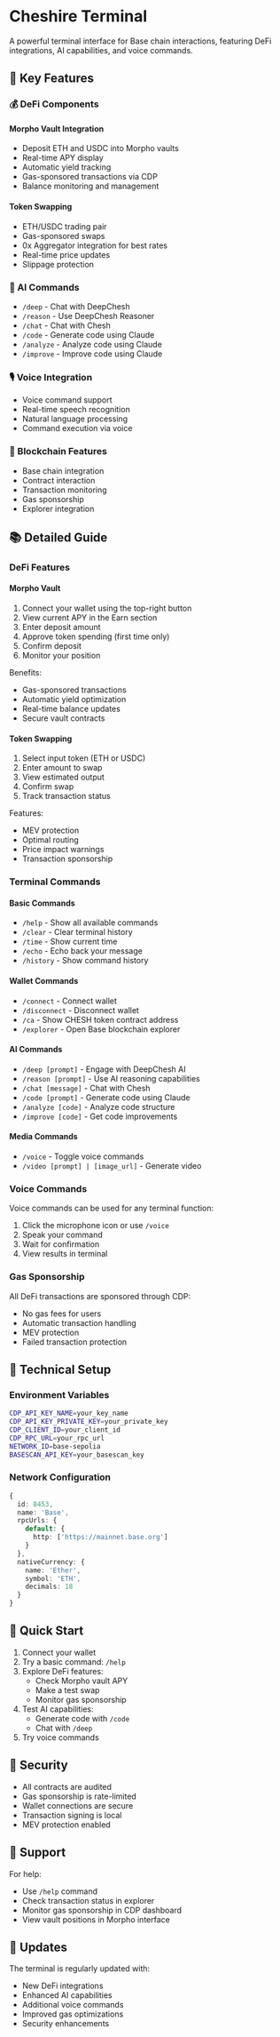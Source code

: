 # Cheshire Terminal

A powerful terminal interface for Base chain interactions, featuring DeFi integrations, AI capabilities, and voice commands.

## 🌟 Key Features

### 💰 DeFi Components

#### Morpho Vault Integration
- Deposit ETH and USDC into Morpho vaults
- Real-time APY display
- Automatic yield tracking
- Gas-sponsored transactions via CDP
- Balance monitoring and management

#### Token Swapping
- ETH/USDC trading pair
- Gas-sponsored swaps
- 0x Aggregator integration for best rates
- Real-time price updates
- Slippage protection

### 🤖 AI Commands
- `/deep` - Chat with DeepChesh
- `/reason` - Use DeepChesh Reasoner
- `/chat` - Chat with Chesh
- `/code` - Generate code using Claude
- `/analyze` - Analyze code using Claude
- `/improve` - Improve code using Claude

### 🎙️ Voice Integration
- Voice command support
- Real-time speech recognition
- Natural language processing
- Command execution via voice

### 🔗 Blockchain Features
- Base chain integration
- Contract interaction
- Transaction monitoring
- Gas sponsorship
- Explorer integration

## 📚 Detailed Guide

### DeFi Features

#### Morpho Vault
1. Connect your wallet using the top-right button
2. View current APY in the Earn section
3. Enter deposit amount
4. Approve token spending (first time only)
5. Confirm deposit
6. Monitor your position

Benefits:
- Gas-sponsored transactions
- Automatic yield optimization
- Real-time balance updates
- Secure vault contracts

#### Token Swapping
1. Select input token (ETH or USDC)
2. Enter amount to swap
3. View estimated output
4. Confirm swap
5. Track transaction status

Features:
- MEV protection
- Optimal routing
- Price impact warnings
- Transaction sponsorship

### Terminal Commands

#### Basic Commands
- `/help` - Show all available commands
- `/clear` - Clear terminal history
- `/time` - Show current time
- `/echo` - Echo back your message
- `/history` - Show command history

#### Wallet Commands
- `/connect` - Connect wallet
- `/disconnect` - Disconnect wallet
- `/ca` - Show CHESH token contract address
- `/explorer` - Open Base blockchain explorer

#### AI Commands
- `/deep [prompt]` - Engage with DeepChesh AI
- `/reason [prompt]` - Use AI reasoning capabilities
- `/chat [message]` - Chat with Chesh
- `/code [prompt]` - Generate code using Claude
- `/analyze [code]` - Analyze code structure
- `/improve [code]` - Get code improvements

#### Media Commands
- `/voice` - Toggle voice commands
- `/video [prompt] | [image_url]` - Generate video

### Voice Commands
Voice commands can be used for any terminal function:
1. Click the microphone icon or use `/voice`
2. Speak your command
3. Wait for confirmation
4. View results in terminal

### Gas Sponsorship
All DeFi transactions are sponsored through CDP:
- No gas fees for users
- Automatic transaction handling
- MEV protection
- Failed transaction protection

## 🔧 Technical Setup

### Environment Variables
```bash
CDP_API_KEY_NAME=your_key_name
CDP_API_KEY_PRIVATE_KEY=your_private_key
CDP_CLIENT_ID=your_client_id
CDP_RPC_URL=your_rpc_url
NETWORK_ID=base-sepolia
BASESCAN_API_KEY=your_basescan_key
```

### Network Configuration
```typescript
{
  id: 8453,
  name: 'Base',
  rpcUrls: {
    default: {
      http: ['https://mainnet.base.org']
    }
  },
  nativeCurrency: {
    name: 'Ether',
    symbol: 'ETH',
    decimals: 18
  }
}
```

## 🚀 Quick Start

1. Connect your wallet
2. Try a basic command: `/help`
3. Explore DeFi features:
   - Check Morpho vault APY
   - Make a test swap
   - Monitor gas sponsorship
4. Test AI capabilities:
   - Generate code with `/code`
   - Chat with `/deep`
5. Try voice commands

## 🔐 Security

- All contracts are audited
- Gas sponsorship is rate-limited
- Wallet connections are secure
- Transaction signing is local
- MEV protection enabled

## 🤝 Support

For help:
- Use `/help` command
- Check transaction status in explorer
- Monitor gas sponsorship in CDP dashboard
- View vault positions in Morpho interface

## 🔄 Updates

The terminal is regularly updated with:
- New DeFi integrations
- Enhanced AI capabilities
- Additional voice commands
- Improved gas optimizations
- Security enhancements
